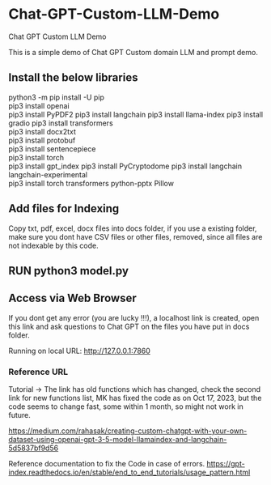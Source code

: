 # Chat-GPT-Custom-LLM-Demo
Chat GPT Custom LLM Demo

This is a simple demo of Chat GPT Custom domain LLM and prompt demo. 


## Install the below libraries

python3 -m pip install -U pip   
pip3 install openai                                       
pip3 install PyPDF2
pip3 install langchain
pip3 install llama-index
pip3 install gradio
pip3 install transformers    
pip3 install docx2txt       
pip3 install protobuf   
pip3 install sentencepiece             
pip3 install torch             
pip3 install gpt_index
pip3 install PyCryptodome
pip3 install langchain langchain-experimental       
pip3 install torch transformers python-pptx Pillow

## Add files for Indexing

Copy txt, pdf, excel, docx files into docs folder, if you use a existing folder, make sure you dont have CSV files or other files, removed, since all files are not indexable by this code.

## RUN python3 model.py 

## Access via Web Browser

If you dont get any error (you are lucky !!!), a localhost link is created, open this link and ask questions to Chat GPT on the files you have put in docs folder.

Running on local URL:  http://127.0.0.1:7860

### Reference URL

Tutorial -> The link has old functions which has changed, check the second link for new functions list, MK has fixed the code
as on Oct 17, 2023, but the code seems to change fast, some within 1 month, so might not work in future.

https://medium.com/rahasak/creating-custom-chatgpt-with-your-own-dataset-using-openai-gpt-3-5-model-llamaindex-and-langchain-5d5837bf9d56

Reference documentation to fix the Code in case of errors.
https://gpt-index.readthedocs.io/en/stable/end_to_end_tutorials/usage_pattern.html
